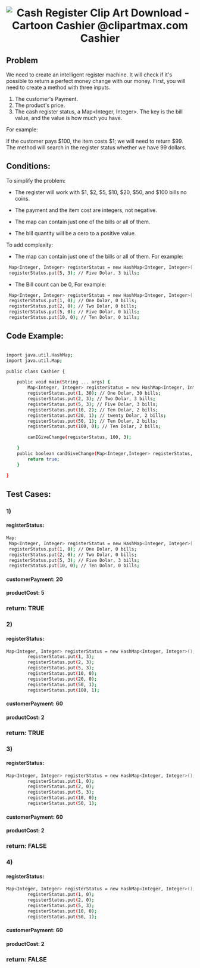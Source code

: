 
<h1 align="center">

  <br>
  <a><img src="https://www.clipartmax.com/png/small/40-409373_cash-register-clip-art-download-cartoon-cashier.png" alt="Cash Register Clip Art Download - Cartoon Cashier @clipartmax.com">
</a>
  <br>
  Cashier
  <br>
</h1>


## Problem
We need to create an intelligent register machine. It will check if it's possible to return a perfect money change with our money. First, you will need to create a method with three inputs.

1) The customer's Payment.
2) The product's price.
2) The cash register status, a Map<Integer, Integer>. The key is the bill value, and the value is how much you have. 

For example:

If the customer pays $100, the item costs $1; we will need to return $99. The method will search in the register status whether we have 99 dollars.

## Conditions: 
To simplify the problem: 
* The register will work with $1, $2, $5, $10, $20, $50, and $100 bills no coins. 

* The payment and the item cost are integers, not negative.

* The map can contain just one of the bills or all of them. 

* The bill quantity will be a cero to a positive value.

To add complexity: 

* The map can contain just one of the bills or all of them. For example: 
```bash
 Map<Integer, Integer> registerStatus = new HashMap<Integer, Integer>();
 registerStatus.put(5, 3); // Five Dolar, 3 bills;
 ``` 
 
* The Bill count can be 0, For example: 
```bash
 Map<Integer, Integer> registerStatus = new HashMap<Integer, Integer>();
 registerStatus.put(1, 0); // One Dolar, 0 bills;
 registerStatus.put(2, 0); // Two Dolar, 0 bills;
 registerStatus.put(5, 0); // Five Dolar, 0 bills;
 registerStatus.put(10, 0); // Ten Dolar, 0 bills;
```      

## Code Example:
```bash

import java.util.HashMap;
import java.util.Map;

public class Cashier {

    public void main(String ... args) {
        Map<Integer, Integer> registerStatus = new HashMap<Integer, Integer>();
        registerStatus.put(1, 30); // One Dolar, 30 bills;
        registerStatus.put(2, 3); // Two Dolar, 3 bills;
        registerStatus.put(5, 3); // Five Dolar, 3 bills;
        registerStatus.put(10, 2); // Ten Dolar, 2 bills;
        registerStatus.put(20, 1); // twenty Dolar, 2 bills;
        registerStatus.put(50, 1); // Ten Dolar, 2 bills;
        registerStatus.put(100, 0); // Ten Dolar, 2 bills;

        canIGiveChange(registerStatus, 100, 3);

    }
    public boolean canIGiveChange(Map<Integer,Integer> registerStatus, Integer customerPayment, Integer productCost) {
        return true;
    }

}

```

## Test Cases: 
### 1) 
#### registerStatus: 
```bash
Map: 
 Map<Integer, Integer> registerStatus = new HashMap<Integer, Integer>();
 registerStatus.put(1, 0); // One Dolar, 0 bills;
 registerStatus.put(2, 0); // Two Dolar, 0 bills;
 registerStatus.put(5, 3); // Five Dolar, 3 bills;
 registerStatus.put(10, 0); // Ten Dolar, 0 bills;
 ``` 
 #### customerPayment: 20 
 #### productCost: 5
 
 ### return: TRUE

### 2) 
#### registerStatus: 
```bash
Map<Integer, Integer> registerStatus = new HashMap<Integer, Integer>();
        registerStatus.put(1, 3); 
        registerStatus.put(2, 3);
        registerStatus.put(5, 3);
        registerStatus.put(10, 0);
        registerStatus.put(20, 0);
        registerStatus.put(50, 1);
        registerStatus.put(100, 1); 
 ``` 
 #### customerPayment: 60
 #### productCost: 2
 
 ### return: TRUE 

### 3) 
#### registerStatus: 
```bash
Map<Integer, Integer> registerStatus = new HashMap<Integer, Integer>();
        registerStatus.put(1, 0); 
        registerStatus.put(2, 0);
        registerStatus.put(5, 3);
        registerStatus.put(10, 0);
        registerStatus.put(50, 1);
 ``` 
 #### customerPayment: 60
 #### productCost: 2
 
 ### return: FALSE 

### 4) 
#### registerStatus: 
```bash
Map<Integer, Integer> registerStatus = new HashMap<Integer, Integer>();
        registerStatus.put(1, 0); 
        registerStatus.put(2, 0);
        registerStatus.put(5, 3);
        registerStatus.put(10, 0);
        registerStatus.put(50, 1);
 ``` 
 #### customerPayment: 60
 #### productCost: 2
 
 ### return: FALSE 
